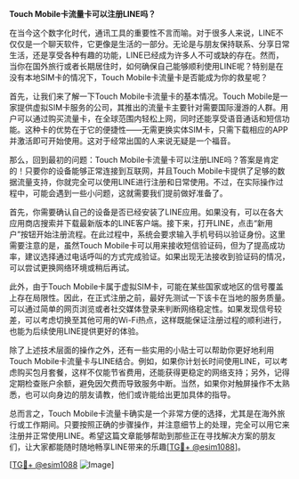 **Touch Mobile卡流量卡可以注册LINE吗？**

在当今这个数字化时代，通讯工具的重要性不言而喻。对于很多人来说，LINE不仅仅是一个聊天软件，它更像是生活的一部分。无论是与朋友保持联系、分享日常生活，还是享受各种有趣的功能，LINE已经成为许多人不可或缺的存在。然而，当你在国外旅行或者长期居住时，如何确保自己能够顺利使用LINE呢？特别是在没有本地SIM卡的情况下，Touch Mobile卡流量卡是否能成为你的救星呢？

首先，让我们来了解一下Touch Mobile卡流量卡的基本情况。Touch Mobile是一家提供虚拟SIM卡服务的公司，其推出的流量卡主要针对需要国际漫游的人群。用户可以通过购买流量卡，在全球范围内轻松上网，同时还能享受语音通话和短信功能。这种卡的优势在于它的便捷性——无需更换实体SIM卡，只需下载相应的APP并激活即可开始使用。这对于经常出国的人来说无疑是一个福音。

那么，回到最初的问题：Touch Mobile卡流量卡可以注册LINE吗？答案是肯定的！只要你的设备能够正常连接到互联网，并且Touch Mobile卡提供了足够的数据流量支持，你就完全可以使用LINE进行注册和日常使用。不过，在实际操作过程中，可能会遇到一些小问题，这就需要我们提前做好准备了。

首先，你需要确认自己的设备是否已经安装了LINE应用。如果没有，可以在各大应用商店搜索并下载最新版本的LINE客户端。接下来，打开LINE，点击“新用户”按钮开始注册流程。在此过程中，系统会要求输入手机号码以验证身份。这里需要注意的是，虽然Touch Mobile卡可以用来接收短信验证码，但为了提高成功率，建议选择通过电话呼叫的方式完成验证。如果出现无法接收到验证码的情况，可以尝试更换网络环境或稍后再试。

此外，由于Touch Mobile卡属于虚拟SIM卡，可能在某些国家或地区的信号覆盖上存在局限性。因此，在正式注册之前，最好先测试一下该卡在当地的服务质量。可以通过简单的网页浏览或者社交媒体登录来判断网络稳定性。如果发现信号较差，可以考虑切换至其他可用的Wi-Fi热点，这样既能保证注册过程的顺利进行，也能为后续使用LINE提供更好的体验。

除了上述技术层面的操作之外，还有一些实用的小贴士可以帮助你更好地利用Touch Mobile卡流量卡与LINE结合。例如，如果你计划长时间使用LINE，可以考虑购买包月套餐，这样不仅能节省费用，还能获得更稳定的网络支持；另外，记得定期检查账户余额，避免因欠费而导致服务中断。当然，如果你对触屏操作不太熟悉，也可以向身边的朋友请教，他们或许能给出更加具体的指导。

总而言之，Touch Mobile卡流量卡确实是一个非常方便的选择，尤其是在海外旅行或工作期间。只要按照正确的步骤操作，并注意细节上的处理，完全可以用它来注册并正常使用LINE。希望这篇文章能够帮助到那些正在寻找解决方案的朋友们，让大家都能随时随地畅享LINE带来的乐趣[[TG💪+ @esim1088](https://t.me/s/esim1088)]。

[[TG💪+ @esim1088](https://t.me/s/esim1088) ![Image](https://i.postimg.cc/4NQfJmqS/Snipaste-2025-05-13-00-14-12.png)]